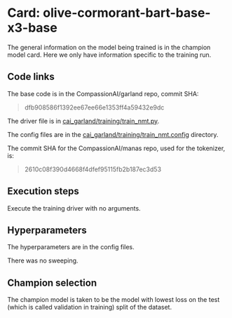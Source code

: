 # Card: olive-cormorant-bart-base-x3-base

The general information on the model being trained is in the champion model card. Here we only have information specific to the training run.

## Code links

The base code is in the CompassionAI/garland repo, commit SHA:

> dfb908586f1392ee67ee66e1353ff4a59432e9dc

The driver file is in [cai_garland/training/train_nmt.py](https://github.com/CompassionAI/garland/blob/dfb908586f1392ee67ee66e1353ff4a59432e9dc/cai_garland/training/train_nmt.py).

The config files are in the [cai_garland/training/train_nmt.config](https://github.com/CompassionAI/garland/blob/dfb908586f1392ee67ee66e1353ff4a59432e9dc/cai_garland/training/train_nmt.config) directory.

The commit SHA for the CompassionAI/manas repo, used for the tokenizer, is:

> 2610c08f390d4668f4dfef95115fb2b187ec3d53

## Execution steps

Execute the training driver with no arguments.

## Hyperparameters

The hyperparameters are in the config files.

There was no sweeping.

## Champion selection

The champion model is taken to be the model with lowest loss on the test (which is called validation in training) split of the dataset.

